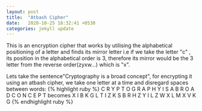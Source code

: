 ```yaml
---
layout: post
title:  "Atbash Cipher"
date:   2020-10-25 18:32:41 +0530
categories: jekyll update
---
```

This is an encryption cipher that works by utilising the alphabetical positioning of a letter and finds its mirror letter i.e if we take the letter "c" , its position in the alphabetical order is 3, therefore its mirror would be the 3 letter from the reverse order(zyxw...) which is "x".

Lets take the sentence"Cryptography is a broad concept", for encrypting it using an atbash cipher, we take one letter at a time and disregard spaces between words:
{% highlight ruby %}
C R Y P T O G R A P H Y I S A B R O A D C O N C E P T
becomes
X I B K G L T I Z K S B R H Z Y I L Z W X L M X V K G
{% endhighlight ruby %}

